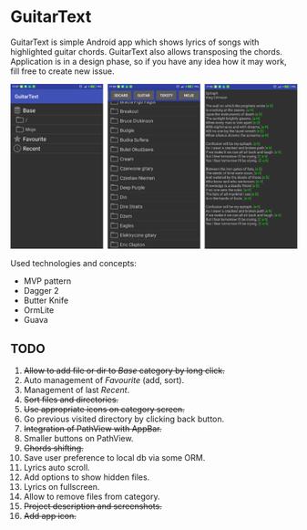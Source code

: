 # GuitarText
GuitarText is simple Android app which shows lyrics of songs with highlighted guitar chords.
GuitarText also allows transposing the chords.
Application is in a design phase, so if you have any idea how it may work, fill free to create new issue.

![GuitarText screenshots](img/img.png)

Used technologies and concepts:

 - MVP pattern 
 - Dagger 2
 - Butter Knife
 - OrmLite
 - Guava

## TODO

 1. ~~Allow to add file or dir to _Base_ category by long click.~~
 2. Auto management of _Favourite_ (add, sort).
 3. Management of last _Recent_.
 4. ~~Sort files and directories.~~
 5. ~~Use appropriate icons on category screen.~~
 6. Go previous visited directory by clicking back button.
 7. ~~Integration of PathView with AppBar.~~
 8. Smaller buttons on PathView.
 9. ~~Chords shifting.~~
 10. Save user preference to local db via some ORM.
 11. Lyrics auto scroll.
 12. Add options to show hidden files.
 13. Lyrics on fullscreen.
 14. Allow to remove files from category.
 15. ~~Project description and screenshots.~~
 16. ~~Add app icon.~~